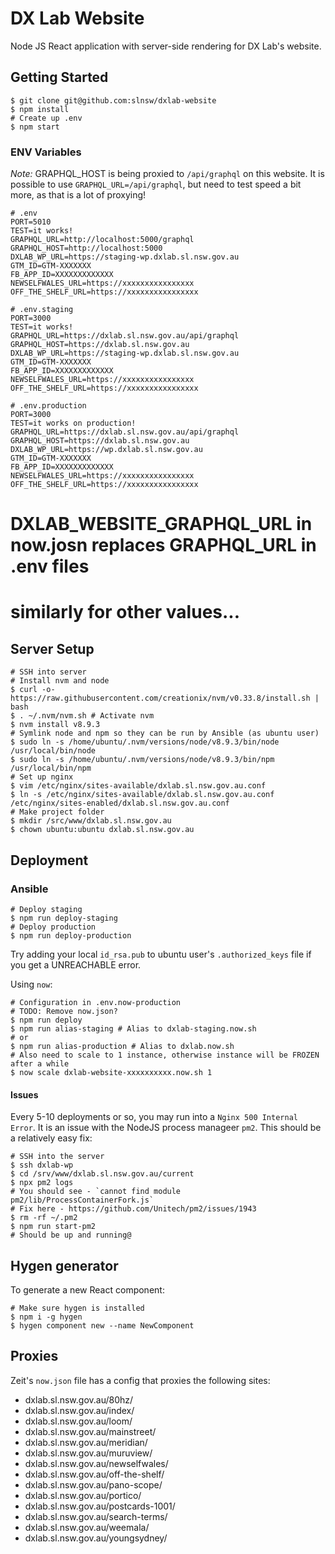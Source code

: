 # DX Lab Website

Node JS React application with server-side rendering for DX Lab's website.

## Getting Started

```
$ git clone git@github.com:slnsw/dxlab-website
$ npm install
# Create up .env
$ npm start
```

### ENV Variables

_Note:_ GRAPHQL_HOST is being proxied to `/api/graphql` on this website. It is possible to use `GRAPHQL_URL=/api/graphql`, but need to test speed a bit more, as that is a lot of proxying!

```
# .env
PORT=5010
TEST=it works!
GRAPHQL_URL=http://localhost:5000/graphql
GRAPHQL_HOST=http://localhost:5000
DXLAB_WP_URL=https://staging-wp.dxlab.sl.nsw.gov.au
GTM_ID=GTM-XXXXXXX
FB_APP_ID=XXXXXXXXXXXXX
NEWSELFWALES_URL=https://xxxxxxxxxxxxxxxx
OFF_THE_SHELF_URL=https://xxxxxxxxxxxxxxxx

# .env.staging
PORT=3000
TEST=it works!
GRAPHQL_URL=https://dxlab.sl.nsw.gov.au/api/graphql
GRAPHQL_HOST=https://dxlab.sl.nsw.gov.au
DXLAB_WP_URL=https://staging-wp.dxlab.sl.nsw.gov.au
GTM_ID=GTM-XXXXXXX
FB_APP_ID=XXXXXXXXXXXXX
NEWSELFWALES_URL=https://xxxxxxxxxxxxxxxx
OFF_THE_SHELF_URL=https://xxxxxxxxxxxxxxxx

# .env.production
PORT=3000
TEST=it works on production!
GRAPHQL_URL=https://dxlab.sl.nsw.gov.au/api/graphql
GRAPHQL_HOST=https://dxlab.sl.nsw.gov.au
DXLAB_WP_URL=https://wp.dxlab.sl.nsw.gov.au
GTM_ID=GTM-XXXXXXX
FB_APP_ID=XXXXXXXXXXXXX
NEWSELFWALES_URL=https://xxxxxxxxxxxxxxxx
OFF_THE_SHELF_URL=https://xxxxxxxxxxxxxxxx
```

# DXLAB_WEBSITE_GRAPHQL_URL in now.josn replaces GRAPHQL_URL in .env files

# similarly for other values...

## Server Setup

```
# SSH into server
# Install nvm and node
$ curl -o- https://raw.githubusercontent.com/creationix/nvm/v0.33.8/install.sh | bash
$ . ~/.nvm/nvm.sh # Activate nvm
$ nvm install v8.9.3
# Symlink node and npm so they can be run by Ansible (as ubuntu user)
$ sudo ln -s /home/ubuntu/.nvm/versions/node/v8.9.3/bin/node /usr/local/bin/node
$ sudo ln -s /home/ubuntu/.nvm/versions/node/v8.9.3/bin/npm /usr/local/bin/npm
# Set up nginx
$ vim /etc/nginx/sites-available/dxlab.sl.nsw.gov.au.conf
$ ln -s /etc/nginx/sites-available/dxlab.sl.nsw.gov.au.conf /etc/nginx/sites-enabled/dxlab.sl.nsw.gov.au.conf
# Make project folder
$ mkdir /src/www/dxlab.sl.nsw.gov.au
$ chown ubuntu:ubuntu dxlab.sl.nsw.gov.au
```

## Deployment

### Ansible

```
# Deploy staging
$ npm run deploy-staging
# Deploy production
$ npm run deploy-production
```

Try adding your local `id_rsa.pub` to ubuntu user's `.authorized_keys` file if you get a UNREACHABLE error.

Using `now`:

```
# Configuration in .env.now-production
# TODO: Remove now.json?
$ npm run deploy
$ npm run alias-staging # Alias to dxlab-staging.now.sh
# or
$ npm run alias-production # Alias to dxlab.now.sh
# Also need to scale to 1 instance, otherwise instance will be FROZEN after a while
$ now scale dxlab-website-xxxxxxxxxx.now.sh 1
```

#### Issues

Every 5-10 deployments or so, you may run into a `Nginx 500 Internal Error`. It is an issue with the NodeJS process manageer `pm2`. This should be a relatively easy fix:

```
# SSH into the server
$ ssh dxlab-wp
$ cd /srv/www/dxlab.sl.nsw.gov.au/current
$ npx pm2 logs
# You should see - `cannot find module pm2/lib/ProcessContainerFork.js`
# Fix here - https://github.com/Unitech/pm2/issues/1943
$ rm -rf ~/.pm2
$ npm run start-pm2
# Should be up and running@
```

## Hygen generator

To generate a new React component:

```
# Make sure hygen is installed
$ npm i -g hygen
$ hygen component new --name NewComponent
```

## Proxies

Zeit's `now.json` file has a config that proxies the following sites:

- dxlab.sl.nsw.gov.au/80hz/
- dxlab.sl.nsw.gov.au/index/
- dxlab.sl.nsw.gov.au/loom/
- dxlab.sl.nsw.gov.au/mainstreet/
- dxlab.sl.nsw.gov.au/meridian/
- dxlab.sl.nsw.gov.au/muruview/
- dxlab.sl.nsw.gov.au/newselfwales/
- dxlab.sl.nsw.gov.au/off-the-shelf/
- dxlab.sl.nsw.gov.au/pano-scope/
- dxlab.sl.nsw.gov.au/portico/
- dxlab.sl.nsw.gov.au/postcards-1001/
- dxlab.sl.nsw.gov.au/search-terms/
- dxlab.sl.nsw.gov.au/weemala/
- dxlab.sl.nsw.gov.au/youngsydney/
